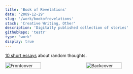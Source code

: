 ```yaml
---
title: 'Book of Revelations'
date: '2009-12-29'
slug: '/work/bookofrevelations'
stack: 'Creative Writing, Other'
description: 'Digitally published collection of stories'
githubRepo: 'testr'
type: "work"  
display: true
---
```


[10 short essays](https://issuu.com/judepark/docs/bookofrevelations) about random thoughts.


<div style="display: flex; justify-content: space-between;">
  <img src="https://64.media.tumblr.com/475595e27a569cba5c00dfc32c0ffe61/0ee66976eedcfd2f-f5/s500x750/105eeca05ce23048b643d552fb23e6b983975268.pnj" alt="Frontcover" style="width: 48%;"/>
  <img src="https://64.media.tumblr.com/fb903e168f06090c0d0dd4ae07ed9363/0ee66976eedcfd2f-57/s500x750/d577a2eb7c33cce446dd10ce3609cdd8200b8ada.pnj" alt="Backcover" style="width: 48%;"/>
</div>
<br/>

